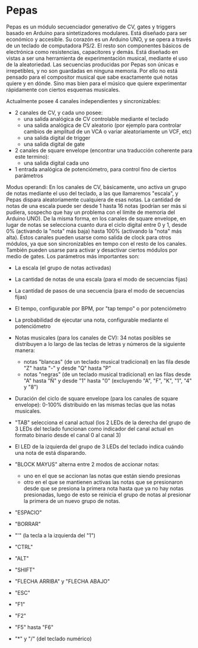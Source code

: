 # Pepas
Pepas es un módulo secuenciador generativo de CV, gates y triggers basado en Arduino para sintetizadores modulares. 
Está diseñado para ser económico y accesible. Su corazón es un Arduino UNO, y se opera a través de un teclado de computadora PS/2. El resto son componentes básicos de electrónica como resistencias, capacitores y demás.
Está diseñado en vistas a ser una herramienta de experimentación musical, mediante el uso de la aleatoriedad. Las secuencias producidas por Pepas son únicas e irrepetibles, y no son guardadas en ninguna memoria. Por ello no está pensado para el compositor musical que sabe exactamente qué notas quiere y en dónde. Sino mas bien para el músico que quiere experimentar rápidamente con ciertos esquemas musicales.

Actualmente posee 4 canales independientes y sincronizables:
- 2 canales de CV, y cada uno posee:
  - una salida analógica de CV controlable mediante el teclado
  - una salida analógica de CV aleatorio (por ejemplo para controlar cambios de amplitud de un VCA o variar aleatoriamente un VCF, etc)
  - una salida digital de trigger
  - una salida digital de gate
- 2 canales de square envelope (encontrar una traducción coherente para este termino):
  - una salida digital cada uno
- 1 entrada analógica de potenciómetro, para control fino de ciertos parámetros

Modus operandi:
En los canales de CV, básicamente, uno activa un grupo de notas mediante el uso del teclado, a las que llamaremos "escala", y Pepas dispara aleatoriamente cualquiera de esas notas. La cantidad de notas de una escala puede ser desde 1 hasta 16 notas (podrían ser más si pudiera, sospecho que hay un problema con el límite de memoria del Arduino UNO).
De la misma forma, en los canales de square envelope, en lugar de notas se selecciona cuanto dura el ciclo digital entre 0 y 1, desde 0% (activando la "nota" más baja) hasta 100% (activando la "nota" más alta). Éstos canales pueden usarse como salida de clock para otros módulos, ya que son sincronizables en tempo con el resto de los canales. También pueden usarse para activar y desactivar ciertos módulos por medio de gates.
Los parámetros más importantes son: 
- La escala (el grupo de notas activadas)
- La cantidad de notas de una escala (para el modo de secuencias fijas)
- La cantidad de pasos de una secuencia (para el modo de secuencias fijas)
- El tempo, configurable por BPM, por "tap tempo" o por potenciómetro
- La probabilidad de ejecutar una nota, configurable mediante el potenciómetro


- Notas musicales (para los canales de CV): 34 notas posibles se distribuyen a lo largo de las teclas de letras y números de la siguiente manera:
  - notas "blancas" (de un teclado musical tradicional) en las fila desde "Z" hasta "-" y desde "Q" hasta "P"
  - notas "negras" (de un teclado musical tradicional) en las filas desde "A" hasta "Ñ" y desde "1" hasta "0" (excluyendo "A", "F", "K", "1", "4" y "8")
- Duración del ciclo de square envelope (para los canales de square envelope): 0-100% distribuido en las mismas teclas que las notas musicales.
- "TAB" selecciona el canal actual (los 2 LEDs de la derecha del grupo de 3 LEDs del teclado funcionan como indicador del canal actual en formato binario desde el canal 0 al canal 3)
- El LED de la izquierda del grupo de 3 LEDs del teclado indica cuándo una nota de está disparando.
- "BLOCK MAYUS" alterna entre 2 modos de accionar notas:
  - uno en el que se accionan las notas que están siendo presionas
  - otro en el que se mantienen activas las notas que se presionaron desde que se presiona la primera nota hasta que ya no hay notas presionadas, luego de esto se reinicia el grupo de notas al presionar la primera de un nuevo grupo de notas.
- "ESPACIO"
- "BORRAR"
- "'" (la tecla a la izquierda del "1")
- "CTRL"
- "ALT"
- "SHIFT"
- "FLECHA ARRIBA" y "FLECHA ABAJO"
- "ESC"
- "F1"
- "F2"
- "F5" hasta "F6"
- "*" y "/" (del teclado numérico)

